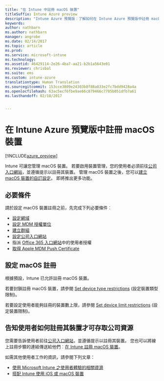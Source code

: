 ```yaml
---
title: "在 Intune 中註冊 macOS 裝置"
titleSuffix: Intune Azure preview
description: "Intune Azure 預覽版︰了解如何在 Intune Azure 預覽版中註冊 macOS 裝置。"
keywords: 
author: nathbarn
ms.author: nathbarn
manager: angrobe
ms.date: 02/14/2017
ms.topic: article
ms.prod: 
ms.service: microsoft-intune
ms.technology: 
ms.assetid: 46429114-2e26-4ba7-aa21-b2b1a5643e01
ms.reviewer: chrisbal
ms.suite: ems
ms.custom: intune-azure
translationtype: Human Translation
ms.sourcegitcommit: 153cce3809e24303b8f88a833e2fc7bdd9428a4a
ms.openlocfilehash: 63ac5ecf6fbe9ae66c879466c7785b051dfb7a61
ms.lasthandoff: 02/18/2017


---
```


# <a name="enroll-macos-devices-in-intune-azure-preview"></a>在 Intune Azure 預覽版中註冊 macOS 裝置

[!INCLUDE[azure_preview](../includes/azure_preview.md)]

Intune 可讓您管理 macOS 裝置。 若要啟用裝置管理，您的使用者必須前往[公司入口網站](http://portal.manage.microsoft.com)，並遵循提示以註冊其裝置。 管理 macOS 裝置之後，您可以[建立 macOS 裝置的自訂設定](https://docs.microsoft.com/intune-azure/configure-devices/custom-for-macos)。 即將推出更多功能。

## <a name="prerequisites"></a>必要條件

請於設定 macOS 裝置註冊之前，先完成下列必要條件︰

- [設定網域](https://docs.microsoft.com/intune/get-started/start-with-a-paid-subscription-to-microsoft-intune-step-2)
- [設定 MDM 授權單位](set-mdm-authority.md)
- [建立群組](https://docs.microsoft.com/intune/get-started/start-with-a-paid-subscription-to-microsoft-intune-step-5)
- [設定公司入口網站](/intune-azure/manage-apps/company-portal-app.md)
- 指派 [Office 365 入口網站](http://go.microsoft.com/fwlink/p/?LinkId=698854)中的使用者授權
- [取得 Apple MDM Push Certificate](get-an-apple-mdm-push-certificate.md)

## <a name="set-up-macos-enrollment"></a>設定 macOS 註冊

根據預設，Intune 已允許註冊 macOS 裝置。 

若要封鎖註冊 macOS 裝置，請參閱 [Set device type restrictions](https://docs.microsoft.com/intune-azure/enroll-devices/set-enrollment-restrictions#set-device-type-restrictions) (設定裝置類型限制)。 

若要設定使用者能夠註冊的裝置數上限，請參閱 [Set device limit restrictions](https://docs.microsoft.com/intune-azure/enroll-devices/set-enrollment-restrictions#set-device-limit-restrictions) (設定裝置限制)。

## <a name="tell-your-users-how-to-enroll-their-devices-to-access-company-resources"></a>告知使用者如何註冊其裝置才可存取公司資源

您需要告訴使用者前往[公司入口網站](http://portal.manage.microsoft.com)，並遵循提示以註冊其裝置。 您也可以將線上註冊步驟的連結傳送給他們︰[在 Intune 註冊 macOS 裝置](https://docs.microsoft.com/intune/enduser/enroll-your-device-in-intune-macos)。 

如需其他使用者工作的資訊，請參閱下列文章：

- [使用 Microsoft Intune 之使用者體驗的相關資源](https://docs.microsoft.com/intune/deploy-use/what-to-tell-your-end-users-about-using-microsoft-intune)
- [搭配 Intune 使用 iOS 或 macOS 裝置](https://docs.microsoft.com/intune/enduser/using-your-ios-or-mac-os-x-device-with-intune)

